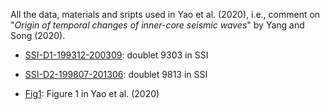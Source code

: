 
All the data, materials and sripts used in Yao et al. (2020), i.e., comment on "*Origin of temporal changes of inner-core seismic waves*" by Yang and Song (2020).

- [SSI-D1-199312-200309](SSI-D1-199312-200309/): doublet 9303 in SSI

- [SSI-D2-199807-201306](SSI-D2-199807-201306/): doublet 9813 in SSI

- [Fig1](Fig1/): Figure 1 in Yao et al. (2020)

